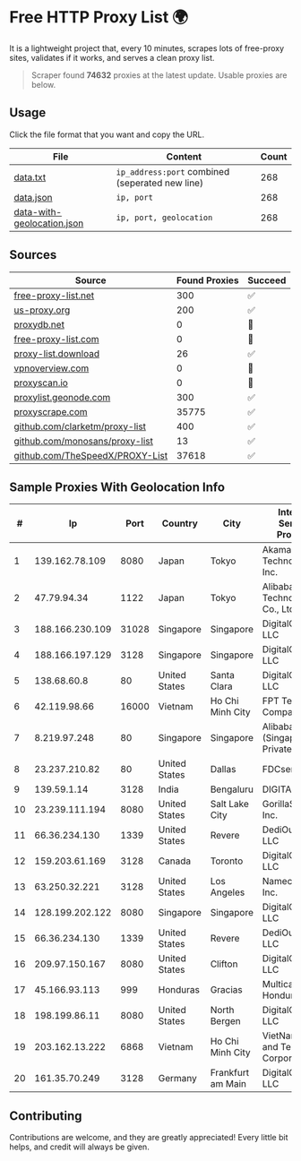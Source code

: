 
# Free HTTP Proxy List 🌍

It is a lightweight project that, every 10 minutes, scrapes lots of free-proxy sites, validates if it works, and serves a clean proxy list.


> Scraper found **74632** proxies at the latest update. Usable proxies are below.

## Usage

Click the file format that you want and copy the URL.


|File|Content|Count|
|----|-------|-----|
|[data.txt](https://raw.githubusercontent.com/themiralay/Proxy-List-World/master/data.txt)|`ip_address:port` combined (seperated new line)|268|
|[data.json](https://raw.githubusercontent.com/themiralay/Proxy-List-World/master/data.json)|`ip, port`|268|
|[data-with-geolocation.json](https://raw.githubusercontent.com/themiralay/Proxy-List-World/master/data-with-geolocation.json)|`ip, port, geolocation`|268|

## Sources

|Source|Found Proxies|Succeed|
|------|-------------|-------|
|[free-proxy-list.net](https://free-proxy-list.net)|300|✅|
|[us-proxy.org](https://www.us-proxy.org)|200|✅|
|[proxydb.net](http://proxydb.net)|0|🚫|
|[free-proxy-list.com](https://free-proxy-list.com/?page=&port=&type%5B%5D=http&type%5B%5D=https&up_time=0&search=Search)|0|🚫|
|[proxy-list.download](https://www.proxy-list.download/HTTP)|26|✅|
|[vpnoverview.com](https://vpnoverview.com/privacy/anonymous-browsing/free-proxy-servers)|0|🚫|
|[proxyscan.io](https://www.proxyscan.io)|0|🚫|
|[proxylist.geonode.com](https://proxylist.geonode.com/api/proxy-list?limit=300&page=1&sort_by=lastChecked&sort_type=desc&protocols=http,https)|300|✅|
|[proxyscrape.com](https://api.proxyscrape.com/v2/?request=displayproxies&protocol=http&timeout=10000&country=all&ssl=all&anonymity=all)|35775|✅|
|[github.com/clarketm/proxy-list](https://raw.githubusercontent.com/clarketm/proxy-list/master/proxy-list-raw.txt)|400|✅|
|[github.com/monosans/proxy-list](https://raw.githubusercontent.com/monosans/proxy-list/main/proxies/http.txt)|13|✅|
|[github.com/TheSpeedX/PROXY-List](https://raw.githubusercontent.com/TheSpeedX/PROXY-List/master/http.txt)|37618|✅|


## Sample Proxies With Geolocation Info

|#|Ip|Port|Country|City|Internet Service Provider|
|-|--|----|-------|----|-------------------------|
|1|139.162.78.109|8080|Japan|Tokyo|Akamai Technologies, Inc.|
|2|47.79.94.34|1122|Japan|Tokyo|Alibaba (US) Technology Co., Ltd.|
|3|188.166.230.109|31028|Singapore|Singapore|DigitalOcean, LLC|
|4|188.166.197.129|3128|Singapore|Singapore|DigitalOcean, LLC|
|5|138.68.60.8|80|United States|Santa Clara|DigitalOcean, LLC|
|6|42.119.98.66|16000|Vietnam|Ho Chi Minh City|FPT Telecom Company|
|7|8.219.97.248|80|Singapore|Singapore|Alibaba Cloud (Singapore) Private Limited|
|8|23.237.210.82|80|United States|Dallas|FDCservers.net|
|9|139.59.1.14|3128|India|Bengaluru|DIGITALOCEAN|
|10|23.239.111.194|8080|United States|Salt Lake City|GorillaServers, Inc.|
|11|66.36.234.130|1339|United States|Revere|DediOutlet, LLC|
|12|159.203.61.169|3128|Canada|Toronto|DigitalOcean, LLC|
|13|63.250.32.221|3128|United States|Los Angeles|Namecheap, Inc.|
|14|128.199.202.122|8080|Singapore|Singapore|DigitalOcean, LLC|
|15|66.36.234.130|1339|United States|Revere|DediOutlet, LLC|
|16|209.97.150.167|8080|United States|Clifton|DigitalOcean, LLC|
|17|45.166.93.113|999|Honduras|Gracias|Multicable De Honduras|
|18|198.199.86.11|8080|United States|North Bergen|DigitalOcean, LLC|
|19|203.162.13.222|6868|Vietnam|Ho Chi Minh City|VietNam Post and Telecom Corporation|
|20|161.35.70.249|3128|Germany|Frankfurt am Main|DigitalOcean, LLC|



## Contributing

Contributions are welcome, and they are greatly appreciated! Every
little bit helps, and credit will always be given.

